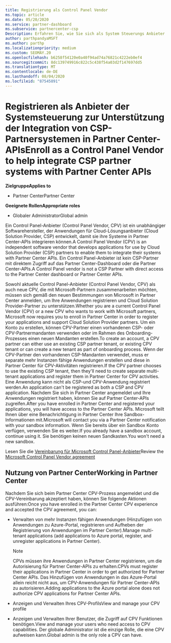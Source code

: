 ```yaml
---
title: Registrierung als Control Panel Vendor
ms.topic: article
ms.date: 05/20/2020
ms.service: partner-dashboard
ms.subservice: partnercenter-csp
Description: Erfahren Sie, wie Sie sich als System Steuerungs Anbieter (CPV) im Partner Center registrieren.
author: parthpandyaMSFT
ms.author: parthp
ms.localizationpriority: medium
ms.custom: SEOMAY.20
ms.openlocfilehash: b6258f54120e0a40f94ad74a76821c4222eb0ef4
ms.sourcegitcommit: 8dc139749916c822c5c438f54a03d2f147697dd5
ms.translationtype: MT
ms.contentlocale: de-DE
ms.lasthandoff: 08/04/2020
ms.locfileid: "87545891"
---
```

# <a name="enroll-as-a-control-panel-vendor-to-help-integrate-csp-partner-systems-with-partner-center-apis"></a><span data-ttu-id="b788c-103">Registrieren als Anbieter der Systemsteuerung zur Unterstützung der Integration von CSP-Partnersystemen in Partner Center-APIs</span><span class="sxs-lookup"><span data-stu-id="b788c-103">Enroll as a Control Panel Vendor to help integrate CSP partner systems with Partner Center APIs</span></span>

<span data-ttu-id="b788c-104">**Zielgruppe**</span><span class="sxs-lookup"><span data-stu-id="b788c-104">**Applies to**</span></span>

- <span data-ttu-id="b788c-105">Partner Center</span><span class="sxs-lookup"><span data-stu-id="b788c-105">Partner Center</span></span>

<span data-ttu-id="b788c-106">**Geeignete Rollen**</span><span class="sxs-lookup"><span data-stu-id="b788c-106">**Appropriate roles**</span></span>

- <span data-ttu-id="b788c-107">Globaler Administrator</span><span class="sxs-lookup"><span data-stu-id="b788c-107">Global admin</span></span>

<span data-ttu-id="b788c-108">Ein Control Panel-Anbieter (Control Panel Vendor, CPV) ist ein unabhängiger Softwarehersteller, der Anwendungen für Cloud-Lösungsanbieter (Cloud Solution Provider, CSP) entwickelt, damit sie ihre Systeme in Partner Center-APIs integrieren können.</span><span class="sxs-lookup"><span data-stu-id="b788c-108">A Control Panel Vendor (CPV) is an independent software vendor that develops applications for use by Cloud Solution Provider (CSP) partners to enable them to integrate their systems with Partner Center APIs.</span></span> <span data-ttu-id="b788c-109">Ein Control Panel-Anbieter ist kein CSP-Partner mit direktem Zugriff auf das Partner Center-Dashboard oder die Partner Center-APIs.</span><span class="sxs-lookup"><span data-stu-id="b788c-109">A Control Panel vendor is not a CSP Partner with direct access to the Partner Center dashboard or Partner Center APIs.</span></span>

<span data-ttu-id="b788c-110">Sowohl aktuelle Control Panel-Anbieter (Control Panel Vendor, CPV) als auch neue CPV, die mit Microsoft-Partnern zusammenarbeiten möchten, müssen sich gemäß den neuen Bestimmungen von Microsoft in Partner Center anmelden, um Ihre Anwendungen registrieren und Cloud Solution Provider-Partner zu unterstützen.</span><span class="sxs-lookup"><span data-stu-id="b788c-110">Whether you are a current Control Panel Vendor (CPV) or a new CPV who wants to work with Microsoft partners, Microsoft now requires you to enroll in Partner Center in order to register your applications and support Cloud Solution Provider partners.</span></span> <span data-ttu-id="b788c-111">Um ein Konto zu erstellen, können CPV-Partner einen vorhandenen CSP- oder CPV-Partnermandanten verwenden oder im Rahmen des Onboarding-Prozesses einen neuen Mandanten erstellen.</span><span class="sxs-lookup"><span data-stu-id="b788c-111">To create an account, a CPV partner can either use an existing CSP partner tenant, or existing CPV tenant or can create a new tenant as part of onboarding process.</span></span> <span data-ttu-id="b788c-112">Wenn der CPV-Partner den vorhandenen CSP-Mandanten verwendet, muss er separate mehr Instanzen fähige Anwendungen erstellen und diese in Partner Center für CPV-Aktivitäten registrieren.</span><span class="sxs-lookup"><span data-stu-id="b788c-112">If the CPV partner chooses to use the existing CSP tenant, then they'll need to create separate multi-tenant applications and register them in Partner Center for CPV activities.</span></span> <span data-ttu-id="b788c-113">Eine Anwendung kann nicht als CSP-und CPV-Anwendung registriert werden.</span><span class="sxs-lookup"><span data-stu-id="b788c-113">An application can't be registered as both a CSP and CPV application.</span></span> <span data-ttu-id="b788c-114">Nachdem Sie sich in Partner Center angemeldet und Ihre Anwendungen registriert haben, können Sie auf Partner Center-APIs zugreifen.</span><span class="sxs-lookup"><span data-stu-id="b788c-114">After you have enrolled in Partner Center and registered your applications, you will have access to the Partner Center APIs.</span></span>  <span data-ttu-id="b788c-115">Microsoft teilt Ihnen über eine Benachrichtigung in Partner Center Ihre Sandbox-Informationen mit.</span><span class="sxs-lookup"><span data-stu-id="b788c-115">Microsoft will contact you via a Partner Center notification with your sandbox information.</span></span> <span data-ttu-id="b788c-116">Wenn Sie bereits über ein Sandbox Konto verfügen, verwenden Sie es weiter.</span><span class="sxs-lookup"><span data-stu-id="b788c-116">If you already have a sandbox account, continue using it.</span></span> <span data-ttu-id="b788c-117">Sie benötigen keinen neuen Sandkasten.</span><span class="sxs-lookup"><span data-stu-id="b788c-117">You won't need a new sandbox.</span></span>

<span data-ttu-id="b788c-118">Lesen Sie die [Vereinbarung für Microsoft Control Panel-Anbieter](https://go.microsoft.com/fwlink/?linkid=2055198)</span><span class="sxs-lookup"><span data-stu-id="b788c-118">Review the [Microsoft Control Panel Vendor agreement](https://go.microsoft.com/fwlink/?linkid=2055198)</span></span>


## <a name="working-in-partner-center"></a><span data-ttu-id="b788c-119">Nutzung von Partner Center</span><span class="sxs-lookup"><span data-stu-id="b788c-119">Working in Partner Center</span></span>
<span data-ttu-id="b788c-120">Nachdem Sie sich beim Partner Center CPV-Prozess angemeldet und die CPV-Vereinbarung akzeptiert haben, können Sie folgende Aktionen ausführen:</span><span class="sxs-lookup"><span data-stu-id="b788c-120">Once you have enrolled in the Partner Center CPV experience and accepted the CPV agreement, you can:</span></span>

- <span data-ttu-id="b788c-121">Verwalten von mehr Instanzen fähigen Anwendungen (Hinzufügen von Anwendungen zu Azure-Portal, registrieren und Aufheben der Registrierung von Anwendungen im Partner Center).</span><span class="sxs-lookup"><span data-stu-id="b788c-121">Manage multi-tenant applications (add applications to Azure portal, register, and unregister applications in Partner Center).</span></span>

    >[!Note] 
    ><span data-ttu-id="b788c-122">CPVs müssen ihre Anwendungen in Partner Center registrieren, um die Autorisierung für Partner Center-APIs zu erhalten.</span><span class="sxs-lookup"><span data-stu-id="b788c-122">CPVs must register their applications in Partner Center in order to get authorized for Partner Center APIs.</span></span> <span data-ttu-id="b788c-123">Das Hinzufügen von Anwendungen in das Azure-Portal allein reicht nicht aus, um CPV-Anwendungen für Partner Center-APIs zu autorisieren.</span><span class="sxs-lookup"><span data-stu-id="b788c-123">Adding applications to the Azure portal alone does not authorize CPV applications for Partner Center APIs.</span></span> 

- <span data-ttu-id="b788c-124">Anzeigen und Verwalten Ihres CPV-Profils</span><span class="sxs-lookup"><span data-stu-id="b788c-124">View and manage your CPV profile</span></span> 

- <span data-ttu-id="b788c-125">Anzeigen und Verwalten Ihrer Benutzer, die Zugriff auf CPV Funktionen benötigen.</span><span class="sxs-lookup"><span data-stu-id="b788c-125">View and manage your users who need access to CPV capabilities.</span></span> <span data-ttu-id="b788c-126">Der globale Administrator ist die einzige Rolle, die eine CPV aufweisen kann.</span><span class="sxs-lookup"><span data-stu-id="b788c-126">Global admin is the only role a CPV can have.</span></span>


